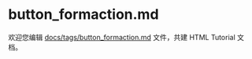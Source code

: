 button_formaction.md
===

欢迎您编辑 <a target="__blank" href="https://github.com/jaywcjlove/html-tutorial/blob/main/docs/tags/button_formaction.md">docs/tags/button_formaction.md</a> 文件，共建 HTML Tutorial 文档。